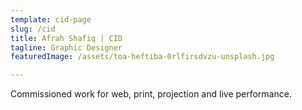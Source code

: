 ```yaml
---
template: cid-page
slug: /cid
title: Afrah Shafiq | CID
tagline: Graphic Designer
featuredImage: /assets/toa-heftiba-0rlfirsdvzu-unsplash.jpg

---
```

Commissioned work for web, print, projection and live performance.
